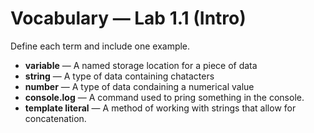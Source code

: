 # Vocabulary — Lab 1.1 (Intro)

Define each term and include one example.

- **variable** — A named storage location for a piece of data
- **string** — A type of data containing chatacters
- **number** — A type of data condaining a numerical value
- **console.log** — A command used to pring something in the console.
- **template literal** — A method of working with strings that allow for concatenation.
